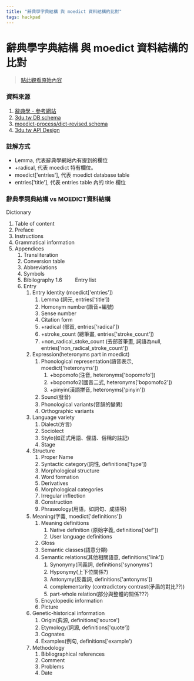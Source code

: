 ```yaml
---
title: "辭典學字典結構 與 moedict 資料結構的比對"
tags: hackpad
---
```


# 辭典學字典結構 與 moedict 資料結構的比對

> [點此觀看原始內容](https://g0v.hackpad.tw/lcEFcpToerf)


### 資料來源

1.  [辭典學 \- 參考網站](http://www.christianlehmann.eu/ling/ling_meth/ling_description/lexicography/dict_structure.html)
2.  [3du.tw DB schema](https://hackpad.com/3du.tw-DB-schema-8I4XU6xc4QJ)
3.  [moedict-process/dict-revised.schema](https://github.com/g0v/moedict-process/blob/master/dict-revised.schema)
4.  [3du.tw API Design](https://hackpad.com/3du.tw-API-Design-95jKjray8uR)

### 註解方式

- Lemma, 代表辭典學網站內有提到的欄位
- +radical, 代表 moedict 特有欄位。
- moedict\['entries'\], 代表 moedict database table
- entries\['title'\], 代表 entries table 內的 title 欄位

### 辭典學詞典結構 vs MOEDICT資料結構

Dictionary
1.  Table of content
2.  Preface
3.  Instructions
4.  Grammatical information
5.  Appendices
    1.  Transliteration
    2.  Conversion table
    3.  Abbreviations
    4.  Symbols
    5.  Bibilography
1.6         Entry list
    1.  Entry
        1.  Entry Identity (moedict\['entries'\])
            1.  Lemma (詞元, entries\['title'\])
            2.  Homonym number(諧音+編號)
            3.  Sense number
            4.  Citation form
            5.  +radical (部首, entries\['radical'\])
            6.  +stroke\_count (總筆畫, entries\['stroke\_count'\])
            7.  +non\_radical\_stoke\_count (去部首筆畫, 詞語為null, entries\['non\_radical\_stroke\_count'\])
        2.  Expression(heteronyms part in moedict)
            1.  Phonological representation(語音表示, moedict\['heteronyms'\])
                1.  +bopomofo(注音, heteronyms\['bopomofo'\])
                2.  +bopomofo2(國音二式, heteronyms\['bopomofo2'\])
                3.  +pinyin(漢語拼音, heteronyms\['pinyin'\])
            2.  Sound(發音)
            3.  Phonological variants(音韻的變異)
            4.  Orthographic variants
        3.  Language variety
            1.  Dialect(方言)
            2.  Sociolect
            3.  Style(如正式用語、俚語、俗稱的註記)
            4.  Stage
        4.  Structure
            1.  Proper Name
            2.  Syntactic category(詞性, definitions\['type'\])
            3.  Morphological structure
            4.  Word formation
            5.  Derivatives
            6.  Morphological categories
            7.  Irregular inflection
            8.  Construction
            9.  Phraseology(用語，如詞句、成語等)
        5.  Meaning(字義, moedict\['definitions'\])
            1.  Meaning definitions
                1.  Native definition (原始字義, definitions\['def'\])
                2.  User language definitions
            2.  Gloss
            3.  Semantic classes(語意分類)
            4.  Semantic relations(其他相關語意, definitions\['link'\])
                1.  Synonymy(同義詞, definitions\['synonyms')
                2.  Hyponymy(上下位關係?)
                3.  Antonymy(反義詞, definitions\['antonyms'\])
                4.  complementarity (contradictory contrast(矛盾的對比??))
                5.  part-whole relation(部分與整體的關係???)
            5.  Encyclopedic information
            6.  Picture
        6.  Genetic-historical information
            1.  Origin(典源, definitions\['source')
            2.  Etymology(詞源, definitions\['quote'\])
            3.  Cognates
            4.  Examples(例句, definitions\['example')
        7.  Methodology
            1.  Bibliographical references
            2.  Comment
            3.  Problems
            4.  Date


